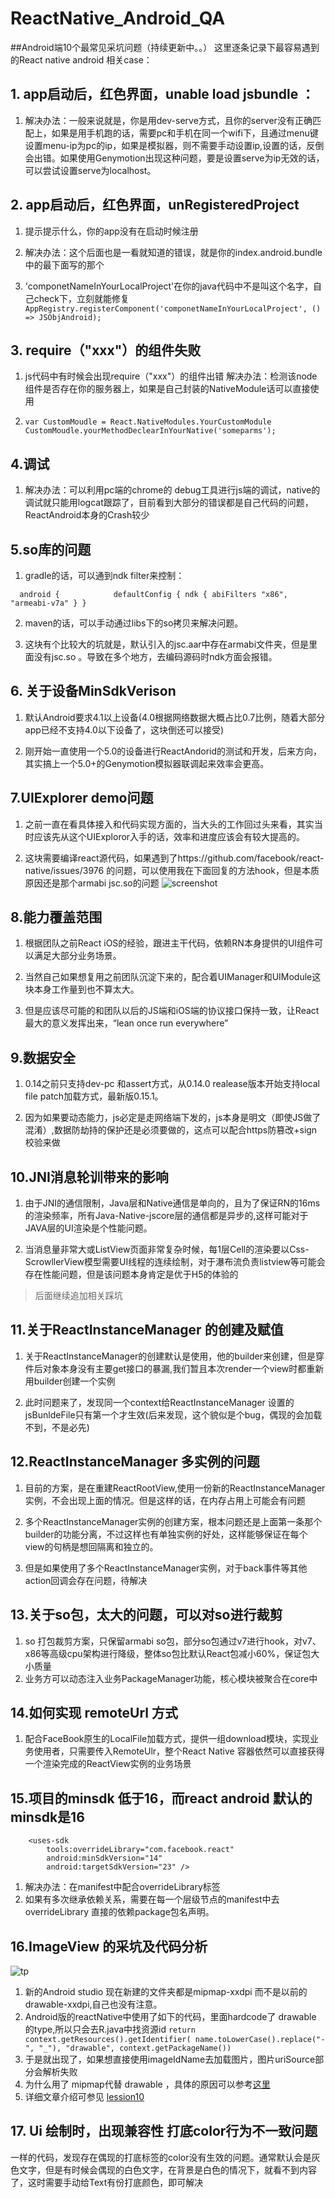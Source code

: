 # ReactNative_Android_QA

##Android端10个最常见采坑问题（持续更新中。。）
这里逐条记录下最容易遇到的React native android 相关case：

## **1. app启动后，红色界面，unable load jsbundle ：**

1. 解决办法：一般来说就是，你是用dev-serve方式，且你的server没有正确匹配上，如果是用手机跑的话，需要pc和手机在同一个wifi下，且通过menu键设置menu-ip为pc的ip，如果是模拟器，则不需要手动设置ip,设置的话，反倒会出错。如果使用Genymotion出现这种问题，要是设置serve为ip无效的话，可以尝试设置serve为localhost。

## **2. app启动后，红色界面，unRegisteredProject**

1. 提示提示什么，你的app没有在启动时候注册

2. 解决办法：这个后面也是一看就知道的错误，就是你的index.android.bundle中的最下面写的那个 

3. 'componetNameInYourLocalProject'在你的java代码中不是叫这个名字，自己check下，立刻就能修复
`AppRegistry.registerComponent('componetNameInYourLocalProject', () => JSObjAndroid);`

## **3. require（"xxx"）的组件失败**

1. js代码中有时候会出现require（"xxx"）的组件出错
解决办法：检测该node组件是否存在你的服务器上，如果是自己封装的NativeModule话可以直接使用

2. `var CustomMoudle = React.NativeModules.YourCustomModule
CustomMoudle.yourMethodDeclearInYourNative('someparms');`

## **4.调试**

1. 解决办法：可以利用pc端的chrome的 debug工具进行js端的调试，native的调试就只能用logcat跟踪了，目前看到大部分的错误都是自己代码的问题，ReactAndroid本身的Crash较少

## **5.so库的问题**

1. gradle的话，可以通到ndk filter来控制：

`	android {        	
        	defaultConfig {
	    	     ndk {
	 	     abiFilters "x86", "armeabi-v7a"
	            }
         }         `


2. maven的话，可以手动通过libs下的so拷贝来解决问题。

3. 这块有个比较大的坑就是，默认引入的jsc.aar中存在armabi文件夹，但是里面没有jsc.so 。导致在多个地方，去编码源码时ndk方面会报错。

## **6. 关于设备MinSdkVerison**

1. 默认Android要求4.1以上设备(4.0根据网络数据大概占比0.7比例，随着大部分app已经不支持4.0以下设备了，这块倒还可以接受)

2. 刚开始一直使用一个5.0的设备进行ReactAndorid的测试和开发，后来方向，其实搞上一个5.0+的Genymotion模拟器联调起来效率会更高。

## **7.UIExplorer demo问题**

1. 之前一直在看具体接入和代码实现方面的，当大头的工作回过头来看，其实当时应该先从这个UIExploror入手的话，效率和进度应该会有较大提高的。

2. 这块需要编译react源代码，如果遇到了https://github.com/facebook/react-native/issues/3976 的问题，可以使用我在下面回复的方法hook，但是本质原因还是那个armabi jsc.so的问题
![screenshot](http://img4.tbcdn.cn/L1/461/1/dfda3ab17e79df68f00b2ae2c18c24be062186c9)



## **8.能力覆盖范围**

1. 根据团队之前React iOS的经验，跟进主干代码，依赖RN本身提供的UI组件可以满足大部分业务场景。

2. 当然自己如果想复用之前团队沉淀下来的，配合着UIManager和UIModule这块本身工作量到也不算太大。

3. 但是应该尽可能的和团队以后的JS端和iOS端的协议接口保持一致，让React最大的意义发挥出来，“lean once run everywhere”

## **9.数据安全**

1. 0.14之前只支持dev-pc 和assert方式，从0.14.0 realease版本开始支持local file patch加载方式，最新版0.15.1。

2. 因为如果要动态能力，js必定是走网络端下发的，js本身是明文（即使JS做了混淆）,数据防劫持的保护还是必须要做的，这点可以配合https防篡改+sign校验来做

## **10.JNI消息轮训带来的影响**

1. 由于JNI的通信限制，Java层和Native通信是单向的，且为了保证RN的16ms的渲染频率，所有Java-Native-jscore层的通信都是异步的,这样可能对于JAVA层的UI渲染是个性能问题。

2. 当消息量非常大或ListView页面非常复杂时候，每1层Cell的渲染要以Css-ScrowllerView模型需要UI线程的连续绘制，对于瀑布流负责listview等可能会存在性能问题，但是该问题本身肯定是优于H5的体验的

> 后面继续追加相关踩坑

## **11.关于ReactInstanceManager 的创建及赋值**


1. 关于ReactInstanceManager的创建默认是使用，他的builder来创建，但是穿件后对象本身没有主要get接口的暴漏,我们暂且本次render一个view时都重新用builder创建一个实例

2. 此时问题来了，发现同一个context给ReactInstanceManager 设置的jsBunldeFile只有第一个才生效(后来发现，这个貌似是个bug，偶现的会加载不到，不是必先)

## **12.ReactInstanceManager 多实例的问题**

1. 目前的方案，是在重建ReactRootView,使用一份新的ReactInstanceManager实例，不会出现上面的情况。但是这样的话，在内存占用上可能会有问题

2. 多个ReactInstanceManager实例的创建方案，根本问题还是上面第一条那个builder的功能分离，不过这样也有单独实例的好处，这样能够保证在每个view的句柄是想回隔离和独立的。

3. 但是如果使用了多个ReactInstanceManager实例，对于back事件等其他action回调会存在问题，待解决


## **13.关于so包，太大的问题，可以对so进行裁剪**
1. so 打包裁剪方案，只保留armabi so包，部分so包通过v7进行hook，对v7、x86等高级cpu架构进行降级，整体so包比默认React包减小60%，保证包大小质量
2. 业务方可以动态注入业务PackageManager功能，核心模块被聚合在core中

## **14.如何实现 remoteUrl 方式**
1. 配合FaceBook原生的LocalFile加载方式，提供一组download模块，实现业务使用者，只需要传入RemoteUlr，整个React Native 容器依然可以直接获得一个渲染完成的ReactView实例的业务场景

## **15.项目的minsdk 低于16，而react android 默认的minsdk是16**
```
    <uses-sdk
        tools:overrideLibrary="com.facebook.react"
        android:minSdkVersion="14"
        android:targetSdkVersion="23" />
```
1. 解决办法：在manifest中配合overrideLibrary标签
2. 如果有多次继承依赖关系，需要在每一个层级节点的manifest中去overrideLibrary 直接的依赖package包名声明。

## **16.ImageView 的采坑及代码分析**

![tp](https://camo.githubusercontent.com/d57e45d3fc6a3e8f3d715759c70a81c42fc20727/687474703a2f2f73312e73696e61696d672e636e2f6d773639302f3030317148394258677936596d6f5a75746671393026363930)

1. 新的Android studio 现在新建的文件夹都是mipmap-xxdpi 而不是以前的drawable-xxdpi,自己也没有注意。
2. Android版的reactNative中使用了如下的代码，里面hardcode了 drawable 的type,所以只会去R.java中找资源id
`return context.getResources().getIdentifier(
name.toLowerCase().replace("-", "_"),
"drawable",
context.getPackageName())`
3. 于是就出现了，如果想直接使用imageIdName去加载图片，图片uriSource部分会解析失败
4. 为什么用了 mipmap代替 drawable ，具体的原因可以参考[这里](http://segmentfault.com/q/1010000002603418)
5. 详细文章介绍可参见 [lession10](https://github.com/yipengmu/react-native-android-lession/blob/master/lession10.ImageView%20%E4%BD%BF%E7%94%A8%E9%87%87%E5%9D%91.md)

## **17. Ui 绘制时，出现兼容性 打底color行为不一致问题**
一样的代码，发现存在偶现的打底<Text>标签的color没有生效的问题。通常默认会是灰色文字，但是有时候会偶现的白色文字，在背景是白色的情况下，就看不到内容了，这时需要手动给Text有份打底颜色，即可解决
